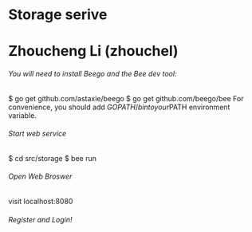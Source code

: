 # Storage serive
# Zhoucheng Li (zhouchel)

###### You will need to install Beego and the Bee dev tool:
$ go get github.com/astaxie/beego
$ go get github.com/beego/bee
For convenience, you should add $GOPATH/bin to your$PATH environment variable.

###### Start web service
$ cd src/storage
$ bee run

###### Open Web Broswer
visit localhost:8080

###### Register and Login!
